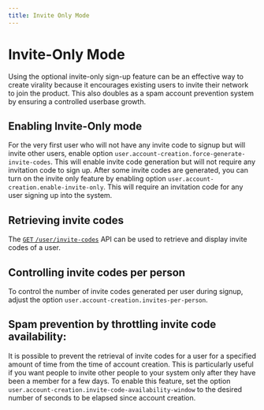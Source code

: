 ```yaml
---
title: Invite Only Mode
---
```


# Invite-Only Mode

Using the optional invite-only sign-up feature can be an effective way to create virality because it encourages existing users to invite their network to join the product. This also doubles as a spam account prevention system by ensuring a controlled userbase growth.

## Enabling Invite-Only mode

For the very first user who will not have any invite code to signup but will invite other users, enable option `user.account-creation.force-generate-invite-codes`. This will enable invite code generation but will not require any invitation code to sign up. After some invite codes are generated, you can turn on the invite only feature by enabling option `user.account-creation.enable-invite-only`. This will require an invitation code for any user signing up into the system.

## Retrieving invite codes

The [`GET` `/user/invite-codes`](/api-documentation/API-Documentation-Delegated#get-invite-codes) API can be used to retrieve and display invite codes of a user.

## Controlling invite codes per person

To control the number of invite codes generated per user during signup, adjust the option `user.account-creation.invites-per-person`.

## Spam prevention by throttling invite code availability:

It is possible to prevent the retrieval of invite codes for a user for a specified amount of time from the time of account creation. This is particularly useful if you want people to invite other people to your system only after they have been a member for a few days. To enable this feature, set the option `user.account-creation.invite-code-availability-window` to the desired number of seconds to be elapsed since account creation.